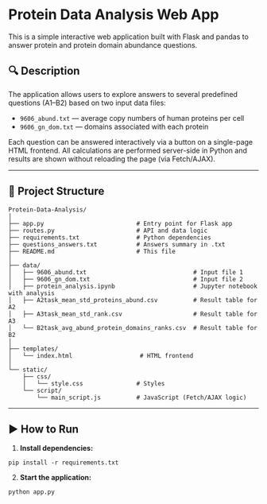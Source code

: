 # Protein Data Analysis Web App

This is a simple interactive web application built with Flask and pandas to answer protein and protein domain abundance questions.

## 🔍 Description

The application allows users to explore answers to several predefined questions (A1–B2) based on two input data files:

- `9606_abund.txt` — average copy numbers of human proteins per cell
- `9606_gn_dom.txt` — domains associated with each protein

Each question can be answered interactively via a button on a single-page HTML frontend. All calculations are performed server-side in Python and results are shown without reloading the page (via Fetch/AJAX).

---

## 📁 Project Structure
```
Protein-Data-Analysis/
│
├── app.py                          # Entry point for Flask app
├── routes.py                       # API and data logic
├── requirements.txt                # Python dependencies
├── questions_answers.txt           # Answers summary in .txt
├── README.md                       # This file
│
├── data/
│   ├── 9606_abund.txt                              # Input file 1
│   ├── 9606_gn_dom.txt                             # Input file 2
│   ├── protein_analysis.ipynb                      # Jupyter notebook with analysis
│   ├── A2task_mean_std_proteins_abund.csv          # Result table for A2
│   ├── A3task_mean_std_rank.csv                    # Result table for A3
│   └── B2task_avg_abund_protein_domains_ranks.csv  # Result table for B2
│
├── templates/
│   └── index.html                   # HTML frontend
│
└── static/
    ├── css/
    │   └── style.css               # Styles
    └── script/
        └── main_script.js          # JavaScript (Fetch/AJAX logic)
```
---

## ▶️ How to Run

1. **Install dependencies:**

```
pip install -r requirements.txt
```
2. **Start the application:**
```
python app.py
```